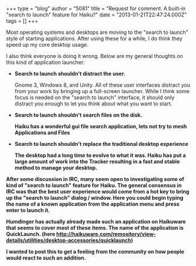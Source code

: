 +++
type = "blog"
author = "5081"
title = "Request for comment: A built-in \"search to launch\" feature for Haiku?"
date = "2013-01-21T22:47:24.000Z"
tags = []
+++

Most operating systems and desktops are moving to the "search to launch" style of starting applications.  After using these for a while, I do think they speed up my core desktop usage.

I also think everyone is doing it wrong. Below are my general thoughts on this kind of application launcher:

<ul>
 <li><b>Search to launch shouldn't distract the user.</b>
 <p>Gnome 3, Windows 8, and Unity. All of these user interfaces distract you from your work by bringing up a full-screen launcher. While I think some focus is needed on the "search to launch" interface, it should only distract you enough to let you think about what you want to start.</p></li>
 <li><b>Search to launch shouldn't search files on the disk.<b>
 <p>Haiku has a wonderful gui file search application, lets not try to mesh Applications and Files<p></li>
 <li><b>Search to launch shouldn't replace the traditional desktop experience</b>
 <p>The desktop had a long time to evolve to what it was. Haiku has put a large amount of work into the Tracker resulting in a fast and stable method to manage your desktop.</p></li>
</ul>

After some discussion in IRC, many seem open to investigating some of kind of "search to launch" feature for Haiku.  The general consensus in IRC was that the best user experience would come from a hot key to bring up the "search to launch" dialog / window.  Here you could begin typing the name of a known application from the application menu and press enter to launch it.

Humdinger has actually already made such an application on Haikuware that seems to cover most of these items. The name of the application is QuickLaunch. (here http://haikuware.com/remository/view-details/utilities/desktop-accessories/quicklaunch)

I wanted to post this to get a feeling from the community on how people would react to such an addition.